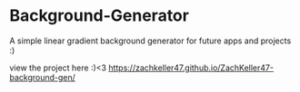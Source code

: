 # Background-Generator
A simple linear gradient background generator for future apps and projects :)


view the project here :)<3
https://zachkeller47.github.io/ZachKeller47-background-gen/
